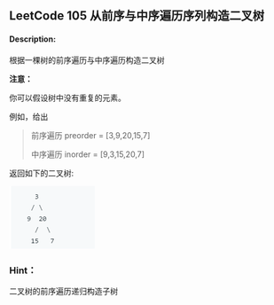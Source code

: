 ## LeetCode 105  从前序与中序遍历序列构造二叉树
#### Description:

根据一棵树的前序遍历与中序遍历构造二叉树

**注意：**

你可以假设树中没有重复的元素。

例如，给出

> 前序遍历 preorder = [3,9,20,15,7]
>
> 中序遍历 inorder = [9,3,15,20,7]

返回如下的二叉树:

![alt](pic1.png)

### Hint：

二叉树的前序遍历递归构造子树

